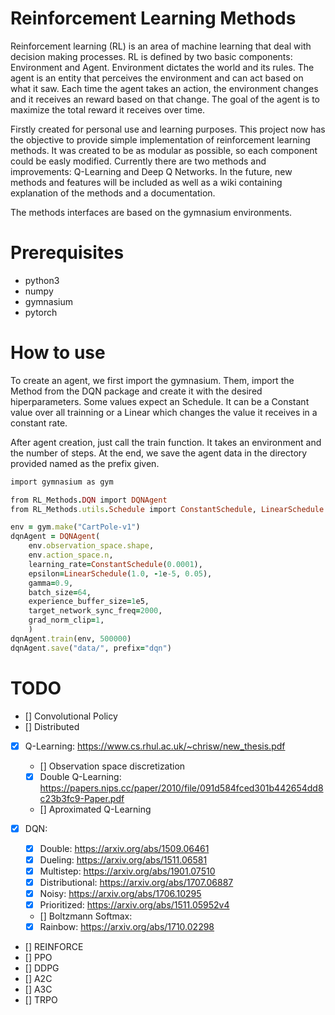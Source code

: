 # Reinforcement Learning Methods

Reinforcement learning (RL) is an area of machine learning that deal with decision making processes. RL is defined by two basic components: Environment and Agent. Environment dictates the world and its rules. The agent is an entity that perceives the environment and can act based on what it saw. Each time the agent takes an action, the environment changes and it receives an reward based on that change. The goal of the agent is to maximize the total reward it receives over time.

Firstly created for personal use and learning purposes. This project now has the objective to provide simple implementation of reinforcement learning methods. It was created to be as modular as possible, so each component could be easly modified. Currently there are two methods and improvements: Q-Learning and Deep Q Networks. In the future, new methods and features will be included as well as a wiki containing explanation of the methods and a documentation.

The methods interfaces are based on the gymnasium environments.

# Prerequisites
- python3
- numpy
- gymnasium
- pytorch

# How to use

To create an agent, we first import the gymnasium. Them, import the Method from the DQN package and create it with the desired hiperparameters. Some values expect an Schedule. It can be a Constant value over all trainning or a Linear which changes the value it receives in a constant rate. 

After agent creation, just call the train function. It takes an environment and the number of steps. At the end, we save the agent data in the directory provided named as the prefix given. 

```rb
import gymnasium as gym

from RL_Methods.DQN import DQNAgent
from RL_Methods.utils.Schedule import ConstantSchedule, LinearSchedule

env = gym.make("CartPole-v1")
dqnAgent = DQNAgent(
    env.observation_space.shape,
    env.action_space.n,
    learning_rate=ConstantSchedule(0.0001),
    epsilon=LinearSchedule(1.0, -1e-5, 0.05),
    gamma=0.9,
    batch_size=64,
    experience_buffer_size=1e5,
    target_network_sync_freq=2000,
    grad_norm_clip=1,
    )
dqnAgent.train(env, 500000)
dqnAgent.save("data/", prefix="dqn")
```


# TODO

- [] Convolutional Policy
- [] Distributed

- [x] Q-Learning: https://www.cs.rhul.ac.uk/~chrisw/new_thesis.pdf
    - [] Observation space discretization
    - [x] Double Q-Learning: https://papers.nips.cc/paper/2010/file/091d584fced301b442654dd8c23b3fc9-Paper.pdf
    - [] Aproximated Q-Learning

- [x] DQN: 
    - [x] Double: https://arxiv.org/abs/1509.06461
    - [x] Dueling: https://arxiv.org/abs/1511.06581
    - [x] Multistep: https://arxiv.org/abs/1901.07510
    - [x] Distributional: https://arxiv.org/abs/1707.06887
    - [x] Noisy: https://arxiv.org/abs/1706.10295
    - [x] Prioritized: https://arxiv.org/abs/1511.05952v4
    - [] Boltzmann Softmax: 
    - [x] Rainbow: https://arxiv.org/abs/1710.02298

- [] REINFORCE
- [] PPO
- [] DDPG
- [] A2C
- [] A3C
- [] TRPO
